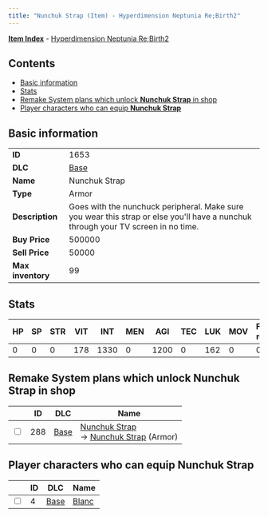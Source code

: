```yaml
---
title: "Nunchuk Strap (Item) - Hyperdimension Neptunia Re;Birth2"
---
```


[**Item Index**](/neptunia/rb2/item/index.html) - [Hyperdimension Neptunia Re;Birth2](/neptunia/rb2)

## Contents

- [Basic information](#basic-information)
- [Stats](#stats)
- [Remake System plans which unlock **Nunchuk Strap** in shop](#remake-system-plans-which-unlock-nunchuk-strap-in-shop)
- [Player characters who can equip **Nunchuk Strap**](#player-characters-who-can-equip-nunchuk-strap)

## Basic information

|   |   |
| -- | -- |
| **ID** | 1653 |
| **DLC** | [Base](/neptunia/rb2/dlc/0-base.html) |
| **Name** | Nunchuk Strap |
| **Type** | Armor |
| **Description** | Goes with the nunchuck peripheral. Make sure you wear this strap or else you'll have a nunchuk through your TV screen in no time. |
| **Buy Price** | 500000 |
| **Sell Price** | 50000 |
| **Max inventory** | 99 |

## Stats

| HP | SP | STR | VIT | INT | MEN | AGI | TEC | LUK | MOV | Fire res. | Ice res. | Wind res. | Lightning res. |
| -- | -- | --- | --- | --- | --- | --- | --- | --- | --- | --------- | -------- | --------- | -------------- |
| 0 | 0 | 0 | 178 | 1330 | 0 | 1200 | 0 | 162 | 0 | 0 | 0 | 0 | 0 |

## Remake System plans which unlock **Nunchuk Strap** in shop

|    | ID | DLC | Name |
| -- | -- | --- | ---- |
| <input type="checkbox" id="rb2-remake-0-288" class="trackbox" /> | 288 | [Base](/neptunia/rb2/dlc/0-base.html) | [Nunchuk Strap](/neptunia/rb2/remake/0-288-nunchuk-strap.html)<br />→ [Nunchuk Strap](/neptunia/rb2/item/0-1653-nunchuk-strap.html) (Armor) |

## Player characters who can equip **Nunchuk Strap**

|    | ID | DLC | Name |
| -- | -- | --- | ---- |
| <input type="checkbox" id="rb2-player-0-4" class="trackbox" /> | 4 | [Base](/neptunia/rb2/dlc/0-base.html) | [Blanc](/neptunia/rb2/player/0-4-blanc.html) |